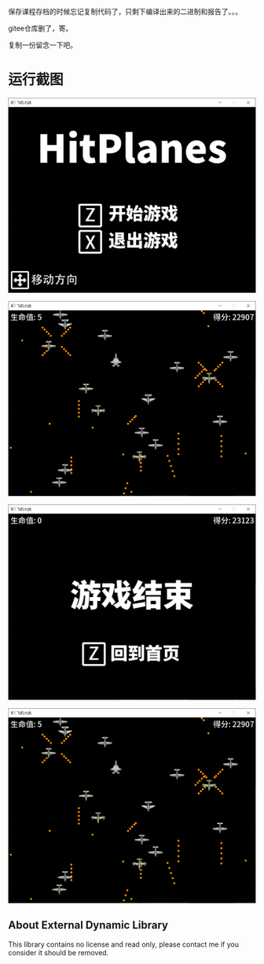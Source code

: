 保存课程存档的时候忘记复制代码了，只剩下编译出来的二进制和报告了。。。

gitee仓库删了，寄。

复制一份留念一下吧。

# 运行截图

![](pics/1.png)

![](pics/2.png)

![](pics/3.png)

[![](pics/2.png)](pics/out_new.mp4 "Video")

## About External Dynamic Library

This library contains no license and read only, please contact me if you consider it should be removed.

